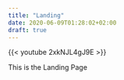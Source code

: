 ```yaml
---
title: "Landing"
date: 2020-06-09T01:28:02+02:00
draft: true
---
```


{{< youtube 2xkNJL4gJ9E >}}

This is the Landing Page